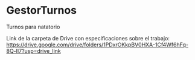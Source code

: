# GestorTurnos
Turnos para natatorio

Link de la carpeta de Drive con especificaciones sobre el trabajo: https://drive.google.com/drive/folders/1PDxrOKkpBV0HXA-1Cf4Wf6hFq-8Q-lI7?usp=drive_link
